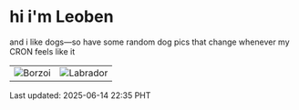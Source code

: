 # hi i'm Leoben

and i like dogs—so have some random dog pics that change whenever my CRON feels like it

|  |  |
|--------|----------|
| ![Borzoi](https://random-dog-vercel.vercel.app/api/random-borzoi?v=1749911731) | ![Labrador](https://random-dog-vercel.vercel.app/api/random-labrador?v=1749911731) |

Last updated: 2025-06-14 22:35 PHT
